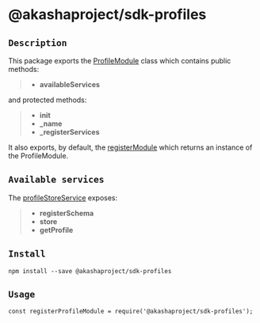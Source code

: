 # @akashaproject/sdk-profiles

## `Description`
This package exports the [ProfileModule](./src/index.ts) class which contains public methods:

> - **availableServices**

and protected methods:

> - **init**
> - **_name**
> - **_registerServices**

It also exports, by default, the [registerModule](./src/index.ts) which returns an instance of the ProfileModule.

## `Available services`
The [profileStoreService](./src/profile.store.service.ts) exposes:

> - **registerSchema**
> - **store**
> - **getProfile**

## `Install`
``` shell script
npm install --save @akashaproject/sdk-profiles
```

## `Usage`

```
const registerProfileModule = require('@akashaproject/sdk-profiles');
```
